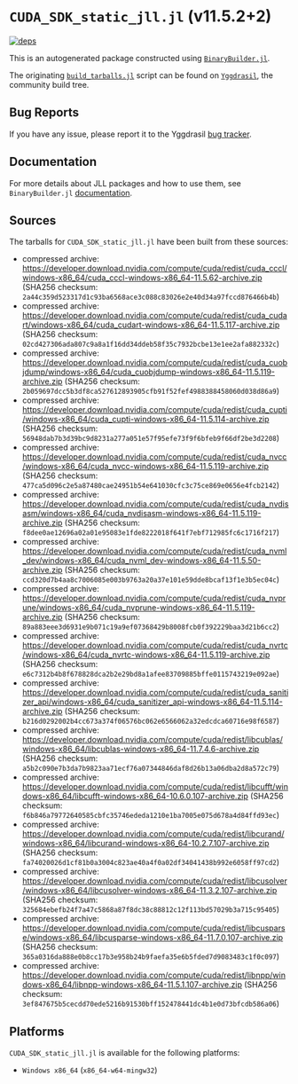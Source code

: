 # `CUDA_SDK_static_jll.jl` (v11.5.2+2)

[![deps](https://juliahub.com/docs/CUDA_SDK_static_jll/deps.svg)](https://juliahub.com/ui/Packages/CUDA_SDK_static_jll/eFajz?page=2)

This is an autogenerated package constructed using [`BinaryBuilder.jl`](https://github.com/JuliaPackaging/BinaryBuilder.jl).

The originating [`build_tarballs.jl`](https://github.com/JuliaPackaging/Yggdrasil/blob/3de8a79782c70a00e35cf152bf5aa9ee7e20a6bb/C/CUDA/CUDA_SDK_static@11.5/build_tarballs.jl) script can be found on [`Yggdrasil`](https://github.com/JuliaPackaging/Yggdrasil/), the community build tree.

## Bug Reports

If you have any issue, please report it to the Yggdrasil [bug tracker](https://github.com/JuliaPackaging/Yggdrasil/issues).

## Documentation

For more details about JLL packages and how to use them, see `BinaryBuilder.jl` [documentation](https://docs.binarybuilder.org/stable/jll/).

## Sources

The tarballs for `CUDA_SDK_static_jll.jl` have been built from these sources:

* compressed archive: https://developer.download.nvidia.com/compute/cuda/redist/cuda_cccl/windows-x86_64/cuda_cccl-windows-x86_64-11.5.62-archive.zip (SHA256 checksum: `2a44c359d523317d1c93ba6568ace3c088c83026e2e40d34a97fccd876466b4b`)
* compressed archive: https://developer.download.nvidia.com/compute/cuda/redist/cuda_cudart/windows-x86_64/cuda_cudart-windows-x86_64-11.5.117-archive.zip (SHA256 checksum: `02cd427306ada807c9a8a1f16dd34ddeb58f35c7932bcbe13e1ee2afa882332c`)
* compressed archive: https://developer.download.nvidia.com/compute/cuda/redist/cuda_cuobjdump/windows-x86_64/cuda_cuobjdump-windows-x86_64-11.5.119-archive.zip (SHA256 checksum: `2b059697dcc5b3df8ca527612893905cfb91f52fef4988388458060d038d86a9`)
* compressed archive: https://developer.download.nvidia.com/compute/cuda/redist/cuda_cupti/windows-x86_64/cuda_cupti-windows-x86_64-11.5.114-archive.zip (SHA256 checksum: `56948dab7b3d39bc9d8231a277a051e57f95efe73f9f6bfeb9f66df2be3d2208`)
* compressed archive: https://developer.download.nvidia.com/compute/cuda/redist/cuda_nvcc/windows-x86_64/cuda_nvcc-windows-x86_64-11.5.119-archive.zip (SHA256 checksum: `477ca5d096c2e5a87480cae24951b54e641030cfc3c75ce869e0656e4fcb2142`)
* compressed archive: https://developer.download.nvidia.com/compute/cuda/redist/cuda_nvdisasm/windows-x86_64/cuda_nvdisasm-windows-x86_64-11.5.119-archive.zip (SHA256 checksum: `f8dee0ae12696a02a01e95083e1fde8222018f641f7ebf712985fc6c1716f217`)
* compressed archive: https://developer.download.nvidia.com/compute/cuda/redist/cuda_nvml_dev/windows-x86_64/cuda_nvml_dev-windows-x86_64-11.5.50-archive.zip (SHA256 checksum: `ccd320d7b4aa8c7006085e003b9763a20a37e101e59dde8bcaf13f1e3b5ec04c`)
* compressed archive: https://developer.download.nvidia.com/compute/cuda/redist/cuda_nvprune/windows-x86_64/cuda_nvprune-windows-x86_64-11.5.119-archive.zip (SHA256 checksum: `89a883eee3d6931e9b071c19a9ef07368429b8008fcb0f392229baa3d21b6cc2`)
* compressed archive: https://developer.download.nvidia.com/compute/cuda/redist/cuda_nvrtc/windows-x86_64/cuda_nvrtc-windows-x86_64-11.5.119-archive.zip (SHA256 checksum: `e6c7312b4b8f678828dca2b2e29bd8a1afee83709885bffe0115743219e092ae`)
* compressed archive: https://developer.download.nvidia.com/compute/cuda/redist/cuda_sanitizer_api/windows-x86_64/cuda_sanitizer_api-windows-x86_64-11.5.114-archive.zip (SHA256 checksum: `b216d0292002b4cc673a374f06576bc062e6566062a32edcdca60716e98f6587`)
* compressed archive: https://developer.download.nvidia.com/compute/cuda/redist/libcublas/windows-x86_64/libcublas-windows-x86_64-11.7.4.6-archive.zip (SHA256 checksum: `a5b2c090e7b3da7b9823aa71ecf76a07344846daf8d26b13a06dba2d8a572c79`)
* compressed archive: https://developer.download.nvidia.com/compute/cuda/redist/libcufft/windows-x86_64/libcufft-windows-x86_64-10.6.0.107-archive.zip (SHA256 checksum: `f6b846a79772640585cbfc35746ededa1210e1ba7005e075d678a4d84ffd93ec`)
* compressed archive: https://developer.download.nvidia.com/compute/cuda/redist/libcurand/windows-x86_64/libcurand-windows-x86_64-10.2.7.107-archive.zip (SHA256 checksum: `fa74020026d1cf81b0a3004c823ae40a4f0a02df34041438b992e6058ff97cd2`)
* compressed archive: https://developer.download.nvidia.com/compute/cuda/redist/libcusolver/windows-x86_64/libcusolver-windows-x86_64-11.3.2.107-archive.zip (SHA256 checksum: `325684ebefb24f7a47c5868a87f8dc38c88812c12f113bd57029b3a715c95405`)
* compressed archive: https://developer.download.nvidia.com/compute/cuda/redist/libcusparse/windows-x86_64/libcusparse-windows-x86_64-11.7.0.107-archive.zip (SHA256 checksum: `365a0316da888e0b8cc17b3e958b24b9faefa35e6b5fded7d9083483c1f0c097`)
* compressed archive: https://developer.download.nvidia.com/compute/cuda/redist/libnpp/windows-x86_64/libnpp-windows-x86_64-11.5.1.107-archive.zip (SHA256 checksum: `3ef847675b5cecdd70ede5216b91530bff152478441dc4b1e0d73bfcdb586a06`)

## Platforms

`CUDA_SDK_static_jll.jl` is available for the following platforms:

* `Windows x86_64` (`x86_64-w64-mingw32`)
